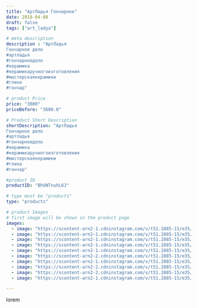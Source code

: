 ```yaml
---
title: "АртЛадья Гончарное"
date: 2018-04-08
draft: false
tags: ["art_ladya"]

# meta description
description : "АртЛадья
Гончарное дело
#артладья
#гончарноедело
#керамика
#керамикаручногоизготовления
#мастерскаякерамики
#глина
#гончар"

# product Price
price: "3000"
priceBefore: "3600.0"

# Product Short Description
shortDescription: "АртЛадья
Гончарное дело
#артладья
#гончарноедело
#керамика
#керамикаручногоизготовления
#мастерскаякерамики
#глина
#гончар"

#product ID
productID: "BhUNTnuhL6J"

# type must be "products"
type: "products"

# product Images
# first image will be shown in the product page
images:
  - image: "https://scontent-arn2-1.cdninstagram.com/v/t51.2885-15/e35/40111642_988718397979413_3014860312131141632_n.jpg?se=7&tp=1&_nc_ht=scontent-arn2-1.cdninstagram.com&_nc_cat=109&_nc_ohc=SEGe7AiRoicAX8XOmOh&ccb=7-4&oh=0edf71c38ff76629f51a0fd16dc12488&oe=6082DA69&_nc_sid=83d603&ig_cache_key=MTc1MzA4MjYwNDM5NzQ1MzQzMw%3D%3D.2-ccb7-4"
  - image: "https://scontent-arn2-1.cdninstagram.com/v/t51.2885-15/e35/40402564_288052458678705_2745880993012383744_n.jpg?se=7&tp=1&_nc_ht=scontent-arn2-1.cdninstagram.com&_nc_cat=109&_nc_ohc=-B88RSRqGzcAX_2_hAU&ccb=7-4&oh=693f2c4ebb3d56f5f805f7dfc4af5fb3&oe=6084A59D&_nc_sid=83d603&ig_cache_key=MTc1MzA4MjYzMjYzMzU1ODAwNw%3D%3D.2-ccb7-4"
  - image: "https://scontent-arn2-1.cdninstagram.com/v/t51.2885-15/e35/39979982_468400457013028_1508964711373209600_n.jpg?se=7&tp=1&_nc_ht=scontent-arn2-1.cdninstagram.com&_nc_cat=104&_nc_ohc=NTVLHsoXJpoAX_gAgjH&ccb=7-4&oh=8970d3c93da0a8f2b6647d8cdae23438&oe=6085F14F&_nc_sid=83d603&ig_cache_key=MTc1MzA4MjY1NjI2NDExMjUxNw%3D%3D.2-ccb7-4"
  - image: "https://scontent-arn2-1.cdninstagram.com/v/t51.2885-15/e35/40830506_616391365424191_4211408080191094784_n.jpg?se=7&tp=1&_nc_ht=scontent-arn2-1.cdninstagram.com&_nc_cat=107&_nc_ohc=MeljICmF8RIAX9bWBSY&ccb=7-4&oh=983f8b3cc40e5ebd63324600e3d25fbc&oe=60855083&_nc_sid=83d603&ig_cache_key=MTc1MzA4MjY2NzE4NjE4NTM1Ng%3D%3D.2-ccb7-4"
  - image: "https://scontent-arn2-1.cdninstagram.com/v/t51.2885-15/e35/40426131_2158949907676698_452868429796343808_n.jpg?se=8&tp=1&_nc_ht=scontent-arn2-1.cdninstagram.com&_nc_cat=106&_nc_ohc=0dMPUuUfctgAX-jb9MS&ccb=7-4&oh=5aaf99468aa447b0f0c04bb58f761979&oe=608492CB&_nc_sid=83d603&ig_cache_key=MTc1MzA4MjY4MjA2NzQwMDcxNA%3D%3D.2-ccb7-4"
  - image: "https://scontent-arn2-2.cdninstagram.com/v/t51.2885-15/e35/40014384_267899094054420_620808810780426240_n.jpg?se=7&tp=1&_nc_ht=scontent-arn2-2.cdninstagram.com&_nc_cat=100&_nc_ohc=GTj_V6xRRDQAX-US_sf&ccb=7-4&oh=ea74ffe1586c34dc67a7bb274c82b459&oe=6082CC72&_nc_sid=83d603&ig_cache_key=MTc1MzA4MjY5ODM1ODEyODU2Ng%3D%3D.2-ccb7-4"
  - image: "https://scontent-arn2-1.cdninstagram.com/v/t51.2885-15/e35/40135949_222393695301061_7461312848417783808_n.jpg?se=7&tp=1&_nc_ht=scontent-arn2-1.cdninstagram.com&_nc_cat=101&_nc_ohc=Ij16atVl9v8AX_WsukE&ccb=7-4&oh=dd20b8082395e168d353a2f588de1cc3&oe=6083D78D&_nc_sid=83d603&ig_cache_key=MTc1MzA4MjcwODcwOTc0MDM0OA%3D%3D.2-ccb7-4"
  - image: "https://scontent-arn2-2.cdninstagram.com/v/t51.2885-15/e35/40372965_2074273042793340_3841431527070105600_n.jpg?se=7&tp=1&_nc_ht=scontent-arn2-2.cdninstagram.com&_nc_cat=100&_nc_ohc=A7Cxmh8HwC0AX9gb1Em&ccb=7-4&oh=78fbb7218880c59aca5f9d6a81e67255&oe=608271BC&_nc_sid=83d603&ig_cache_key=MTc1MzA4MjcyMzI2NDAwNzMxOA%3D%3D.2-ccb7-4"
  - image: "https://scontent-arn2-2.cdninstagram.com/v/t51.2885-15/e35/40826017_1392777847521596_4000993122644393984_n.jpg?se=7&tp=1&_nc_ht=scontent-arn2-2.cdninstagram.com&_nc_cat=108&_nc_ohc=inDIj-FdAm0AX8pfsKZ&ccb=7-4&oh=a5cddc320a69cc0414962c17182c016d&oe=6082F274&_nc_sid=83d603&ig_cache_key=MTc1MzA4MzI0MzMzMjQ2NzA3Mg%3D%3D.2-ccb7-4"
  - image: "https://scontent-arn2-1.cdninstagram.com/v/t51.2885-15/e35/40033395_395697300964029_9117911455658672128_n.jpg?se=7&tp=1&_nc_ht=scontent-arn2-1.cdninstagram.com&_nc_cat=109&_nc_ohc=TbUwRQ1uslkAX93IR-b&ccb=7-4&oh=0fd5363f232b54fbc1d09d7f59434cc2&oe=608282E7&_nc_sid=83d603&ig_cache_key=MTc1MzA4MzI2NzIzMTU1MDQwNA%3D%3D.2-ccb7-4"

---
```

lorem
